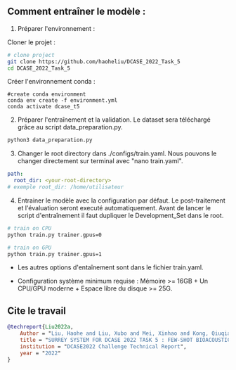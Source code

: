 

## Comment entraîner le modèle : 

1. Préparer l'environnement : 

Cloner le projet : 
```bash
# clone project
git clone https://github.com/haoheliu/DCASE_2022_Task_5
cd DCASE_2022_Task_5
```
Créer l'environnement conda : 
```
#create conda environment
conda env create -f environment.yml 
conda activate dcase_t5
```

2. Préparer l'entraînement et la validation. Le dataset sera téléchargé grâce au script data_preparation.py.

```bash
python3 data_preparation.py
```

3. Changer le root directory dans ./configs/train.yaml.
Nous pouvons le changer directement sur terminal avec "nano train.yaml". 
```yaml
path:
  root_dir: <your-root-directory> 
# exemple root_dir: /home/utilisateur
```

4. Entrainer le modèle avec la configuration par défaut. Le post-traitement et l'évaluation seront executé automatiquement. 
Avant de lancer le script d'entraînement il faut dupliquer le Development_Set dans le root. 
```bash
# train on CPU
python train.py trainer.gpus=0

# train on GPU
python train.py trainer.gpus=1
```



- Les autres options d'entaînement sont dans le fichier train.yaml. 

- Configuration système minimum requise : Mémoire >= 16GB + Un CPU/GPU moderne + Espace libre du disque >= 25G.

## Cite le travail

```bibtex
@techreport{Liu2022a,
    Author = "Liu, Haohe and Liu, Xubo and Mei, Xinhao and Kong, Qiuqiang and Wang, Wenwu and Plumbley, Mark D",
    title = "SURREY SYSTEM FOR DCASE 2022 TASK 5 : FEW-SHOT BIOACOUSTIC EVENT DETECTION WITH SEGMENT-LEVEL METRIC LEARNING",
    institution = "DCASE2022 Challenge Technical Report",
    year = "2022"
}
```


